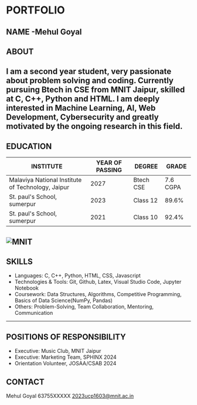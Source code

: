 # PORTFOLIO
**NAME -Mehul Goyal**
---
## ABOUT
I am a second year student, very passionate about problem solving and coding. Currently
pursuing Btech in CSE from MNIT Jaipur, skilled at C, C++, Python and HTML. I am deeply interested in Machine Learning, AI, Web Development, Cybersecurity and greatly motivated by the ongoing research in this field.
---
## EDUCATION
| INSTITUTE | YEAR OF PASSING | DEGREE | GRADE |
|------------|--------|-------|--------|
| Malaviya National Institute of Technology, Jaipur | 2027 | Btech CSE | 7.6 CGPA |
|St. paul's School, sumerpur| 2023 | Class 12 | 89.6% |
|St. paul's School, sumerpur| 2021 | Class 10 | 92.4% |
![MNIT](https://mnit.ac.in/Images/about_images/pb_mnit.jpg)
---
## SKILLS
- Languages: C, C++, Python, HTML, CSS, Javascript
- Technologies & Tools: Git, Github, Latex, Visual Studio Code, Jupyter Notebook
- Coursework: Data Structures, Algorithms, Competitive Programming, Basics of Data
Science(NumPy, Pandas)
- Others: Problem-Solving, Team Collaboration, Mentoring, Communication
---
## POSITIONS OF RESPONSIBILITY
- Executive: Music Club, MNIT Jaipur
- Executive: Marketing Team, SPHINX 2024
- Orientation Volunteer, JOSAA/CSAB 2024
## CONTACT
Mehul Goyal
63755XXXXX
2023ucp1603@mnit.ac.in
